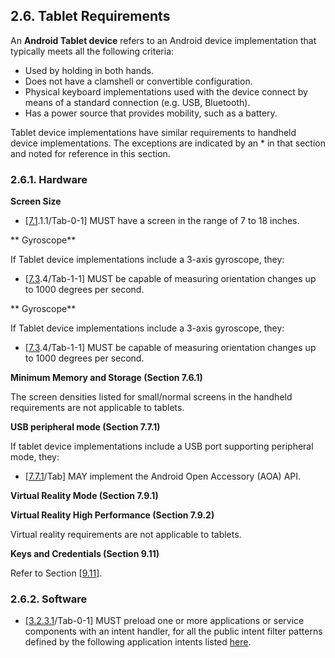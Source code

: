 ## 2.6\. Tablet Requirements

An **Android Tablet device** refers to an Android device implementation that
typically meets all the following criteria:

*   Used by holding in both hands.
*   Does not have a clamshell or convertible configuration.
*   Physical keyboard implementations used with the device connect by
    means of a standard connection (e.g. USB, Bluetooth).
*   Has a power source that provides mobility, such as a battery.

Tablet device implementations have similar requirements to handheld device
implementations. The exceptions are indicated by an \* in that section
and noted for reference in this section.

### 2.6.1\. Hardware

**Screen Size**

*   [[7.1](#7_1_display_and_graphics).1.1/Tab-0-1] MUST have a screen in the
range of 7 to 18 inches.

** Gyroscope**

If Tablet device implementations include a 3-axis gyroscope, they:

*   [[7.3](#7_3_sensors).4/Tab-1-1] MUST be capable of measuring orientation
changes up to 1000 degrees per second.

** Gyroscope**

If Tablet device implementations include a 3-axis gyroscope, they:

*   [[7.3](#7_3_sensors).4/Tab-1-1] MUST be capable of measuring orientation changes
up to 1000 degrees per second.

**Minimum Memory and Storage (Section 7.6.1)**

The screen densities listed for small/normal screens in the handheld
requirements are not applicable to tablets.

**USB peripheral mode (Section 7.7.1)**

If tablet device implementations include a USB port supporting peripheral
mode, they:

*   [[7.7.1](#7_7_usb)/Tab] MAY implement the Android Open Accessory (AOA) API.

**Virtual Reality Mode (Section 7.9.1)**

**Virtual Reality High Performance (Section 7.9.2)**

Virtual reality requirements are not applicable to tablets.

**Keys and Credentials (Section 9.11)**

Refer to Section [[9.11](#9_11_permissions)].

### 2.6.2\. Software

*   [[3.2.3.1](#3_2_3_1_common_application_intents)/Tab-0-1]  MUST preload one
or more applications or service components with an intent handler, for all the
public intent filter patterns defined by the following application intents
listed [here](https://developer.android.com/about/versions/11/reference/common-intents-30).